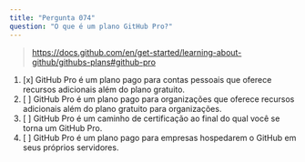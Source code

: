 ```yaml
---
title: "Pergunta 074"
question: "O que é um plano GitHub Pro?"
---
```



> https://docs.github.com/en/get-started/learning-about-github/githubs-plans#github-pro
1. [x] GitHub Pro é um plano pago para contas pessoais que oferece recursos adicionais além do plano gratuito.
1. [ ] GitHub Pro é um plano pago para organizações que oferece recursos adicionais além do plano gratuito para organizações.
1. [ ] GitHub Pro é um caminho de certificação ao final do qual você se torna um GitHub Pro.
1. [ ] GitHub Pro é um plano pago para empresas hospedarem o GitHub em seus próprios servidores.
